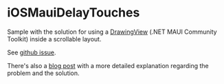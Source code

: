# iOSMauiDelayTouches

Sample with the solution for using a [DrawingView](https://learn.microsoft.com/en-us/dotnet/communitytoolkit/maui/views/drawingview) (.NET MAUI Community Toolkit) inside a scrollable layout.

See [github issue](https://github.com/CommunityToolkit/Maui/issues/1807).

There's also a [blog post](https://medium.com/medialesson/how-to-use-a-drawingview-inside-a-scrollable-layout-in-net-maui-2a080e32cdb4) with a more detailed explanation regarding the problem and the solution.
